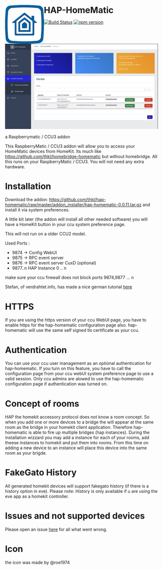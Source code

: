 <h1 style="display:inline"><img src="doc/HAP-HomeMatic_LogoBlue.png" style="float:left;"> HAP-HomeMatic</h1>

[![Build Status](https://travis-ci.org/thkl/hap-homematic.svg?branch=master)](https://travis-ci.org/thkl/hap-homematic)
[![npm version](https://badge.fury.io/js/hap-homematic.svg)](https://badge.fury.io/js/hap-homematic)

<p align="center">
    <img src="doc/hap_homematic_ui1.png">
</p>


a Raspberrymatic / CCU3 addon


This RaspberryMatic / CCU3 addon will allow you to access your HomeMatic devices from HomeKit. Its much like https://github.com/thkl/homebridge-homematic but without homebridge.
All this runs on your RaspberryMatic / CCU3. You will not need any extra hardware.

# Installation
Download the addon: https://github.com/thkl/hap-homematic/raw/master/addon_installer/hap-homematic-0.0.11.tar.gz and install it via system preferences.

A little bit later (the addon will install all other needed software) you will have a HomeKit button in your ccu system preference page.

This will not run on a older CCU2 model.

Used Ports : 
* 9874 -> Config WebUI
* 9875 -> RPC event server
* 9876 -> RPC event server CuxD (optional)
* 9877..n HAP Instance 0 .. n

make sure your ccu firewall does not block ports 9874,9877 ... n

Stefan, of verdrahtet.info, has made a nice german tutorial [here](https://www.verdrahtet.info/2020/05/02/homekit-und-homematic-einfach-wie-nie/)


# HTTPS
If you are using the https version of your ccu WebUI page, you have to enable https for the hap-homematic configuration page also.
hap-homematic will use the same self signed tls certificate as your ccu.

# Authentication
You can use your ccu user management as an optional authentication for hap-homematic. If you turn on this feature, you have to call the configuration page from your ccu webUI system preference page to use a valid session. Only ccu admins are alowed to use the hap-homematic configuration page if authentication was turned on.

# Concept of rooms
HAP the homekit accessory protocol does not know a room concept. So when you add one or more devices to a bridge the will appear at the same room as the bridge in your homekit client application. Therefore hap-homematic is able to fire up multiple bridges (hap instances). During the installation wizzard you may add a instance for each of your rooms, add theese instances to homekit and put them into rooms. From this time on adding a new device to an instance will place this device into the same room as your brigde.

# FakeGato History
All generated homekit devices will support fakegato history (if there is a history option in eve). 
Please note: History is only available if u are using the eve app as a homekit controller.

# Issues and not supported devices
Please open an issue [here](https://github.com/thkl/hap-homematic/issues/new) for all what went wrong.

# Icon
the icon was made by @roe1974

